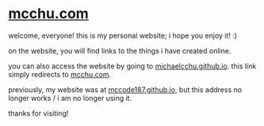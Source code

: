 # [mcchu.com](https://mcchu.com/)

welcome, everyone! this is my personal website; i hope you enjoy it! :)

on the website, you will find links to the things i have created online.

you can also access the website by going to 
[michaelcchu.github.io](https://michaelcchu.github.io/). 
this link simply redirects to [mcchu.com](https://mcchu.com/).

previously, my website was at 
[mccode187.github.io](https://mccode187.github.io/), 
but this address no longer works / i am no longer using it.

thanks for visiting!
